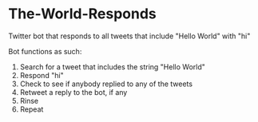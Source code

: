 # The-World-Responds
Twitter bot that responds to all tweets that include "Hello World" with "hi"

Bot functions as such:
1. Search for a tweet that includes the string "Hello World"
2. Respond "hi"
3. Check to see if anybody replied to any of the tweets
4. Retweet a reply to the bot, if any
5. Rinse
6. Repeat
